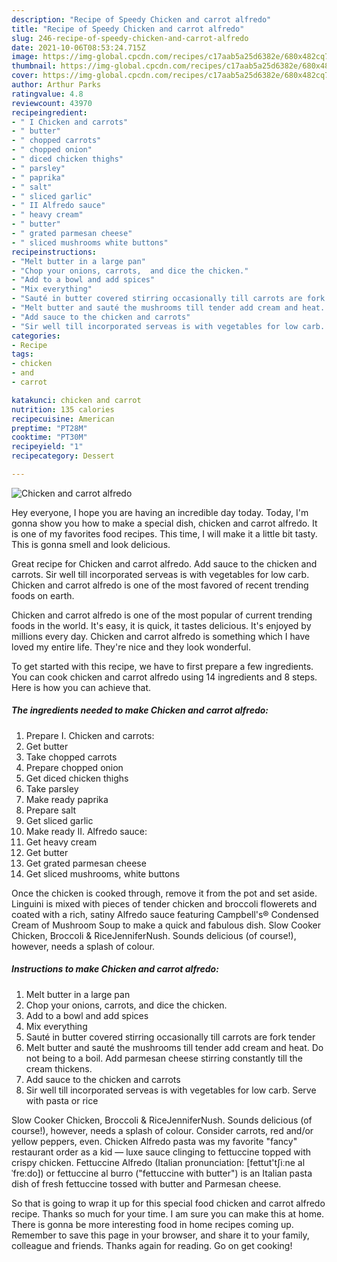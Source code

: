 ```yaml
---
description: "Recipe of Speedy Chicken and carrot alfredo"
title: "Recipe of Speedy Chicken and carrot alfredo"
slug: 246-recipe-of-speedy-chicken-and-carrot-alfredo
date: 2021-10-06T08:53:24.715Z
image: https://img-global.cpcdn.com/recipes/c17aab5a25d6382e/680x482cq70/chicken-and-carrot-alfredo-recipe-main-photo.jpg
thumbnail: https://img-global.cpcdn.com/recipes/c17aab5a25d6382e/680x482cq70/chicken-and-carrot-alfredo-recipe-main-photo.jpg
cover: https://img-global.cpcdn.com/recipes/c17aab5a25d6382e/680x482cq70/chicken-and-carrot-alfredo-recipe-main-photo.jpg
author: Arthur Parks
ratingvalue: 4.8
reviewcount: 43970
recipeingredient:
- " I Chicken and carrots"
- " butter"
- " chopped carrots"
- " chopped onion"
- " diced chicken thighs"
- " parsley"
- " paprika"
- " salt"
- " sliced garlic"
- " II Alfredo sauce"
- " heavy cream"
- " butter"
- " grated parmesan cheese"
- " sliced mushrooms white buttons"
recipeinstructions:
- "Melt butter in a large pan"
- "Chop your onions, carrots,  and dice the chicken."
- "Add to a bowl and add spices"
- "Mix everything"
- "Sauté in butter covered stirring occasionally till carrots are fork  tender"
- "Melt butter and sauté the mushrooms till tender add cream and heat. Do not being to a boil. Add parmesan cheese stirring constantly till the cream thickens."
- "Add sauce to the chicken and carrots"
- "Sir well till incorporated serveas is with vegetables for low carb. Serve with pasta or rice"
categories:
- Recipe
tags:
- chicken
- and
- carrot

katakunci: chicken and carrot 
nutrition: 135 calories
recipecuisine: American
preptime: "PT28M"
cooktime: "PT30M"
recipeyield: "1"
recipecategory: Dessert

---
```



![Chicken and carrot alfredo](https://img-global.cpcdn.com/recipes/c17aab5a25d6382e/680x482cq70/chicken-and-carrot-alfredo-recipe-main-photo.jpg)

Hey everyone, I hope you are having an incredible day today. Today, I'm gonna show you how to make a special dish, chicken and carrot alfredo. It is one of my favorites food recipes. This time, I will make it a little bit tasty. This is gonna smell and look delicious.

Great recipe for Chicken and carrot alfredo. Add sauce to the chicken and carrots. Sir well till incorporated serveas is with vegetables for low carb. Chicken and carrot alfredo is one of the most favored of recent trending foods on earth.

Chicken and carrot alfredo is one of the most popular of current trending foods in the world. It's easy, it is quick, it tastes delicious. It's enjoyed by millions every day. Chicken and carrot alfredo is something which I have loved my entire life. They're nice and they look wonderful.


To get started with this recipe, we have to first prepare a few ingredients. You can cook chicken and carrot alfredo using 14 ingredients and 8 steps. Here is how you can achieve that.

<!--inarticleads1-->

##### The ingredients needed to make Chicken and carrot alfredo:

1. Prepare  I. Chicken and carrots:
1. Get  butter
1. Take  chopped carrots
1. Prepare  chopped onion
1. Get  diced chicken thighs
1. Take  parsley
1. Make ready  paprika
1. Prepare  salt
1. Get  sliced garlic
1. Make ready  II. Alfredo sauce:
1. Get  heavy cream
1. Get  butter
1. Get  grated parmesan cheese
1. Get  sliced mushrooms, white buttons


Once the chicken is cooked through, remove it from the pot and set aside. Linguini is mixed with pieces of tender chicken and broccoli flowerets and coated with a rich, satiny Alfredo sauce featuring Campbell&#39;s® Condensed Cream of Mushroom Soup to make a quick and fabulous dish. Slow Cooker Chicken, Broccoli &amp; RiceJenniferNush. Sounds delicious (of course!), however, needs a splash of colour. 

<!--inarticleads2-->

##### Instructions to make Chicken and carrot alfredo:

1. Melt butter in a large pan
1. Chop your onions, carrots,  and dice the chicken.
1. Add to a bowl and add spices
1. Mix everything
1. Sauté in butter covered stirring occasionally till carrots are fork  tender
1. Melt butter and sauté the mushrooms till tender add cream and heat. Do not being to a boil. Add parmesan cheese stirring constantly till the cream thickens.
1. Add sauce to the chicken and carrots
1. Sir well till incorporated serveas is with vegetables for low carb. Serve with pasta or rice


Slow Cooker Chicken, Broccoli &amp; RiceJenniferNush. Sounds delicious (of course!), however, needs a splash of colour. Consider carrots, red and/or yellow peppers, even. Chicken Alfredo pasta was my favorite &#34;fancy&#34; restaurant order as a kid — luxe sauce clinging to fettuccine topped with crispy chicken. Fettuccine Alfredo (Italian pronunciation: [fettut&#39;tʃiːne alˈfreːdo]) or fettuccine al burro (&#34;fettuccine with butter&#34;) is an Italian pasta dish of fresh fettuccine tossed with butter and Parmesan cheese. 

So that is going to wrap it up for this special food chicken and carrot alfredo recipe. Thanks so much for your time. I am sure you can make this at home. There is gonna be more interesting food in home recipes coming up. Remember to save this page in your browser, and share it to your family, colleague and friends. Thanks again for reading. Go on get cooking!
